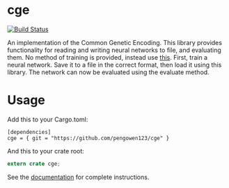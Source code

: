 # cge

[![Build Status](https://travis-ci.org/pengowen123/cge.svg?branch=master)](https://travis-ci.org/pengowen123/cge)

An implementation of the Common Genetic Encoding. This library provides functionality for reading and writing neural networks to file, and evaluating them. No method of training is provided, instead use [this](https://github.com/pengowen123/eant2). First, train a neural network. Save it to a file in the correct format, then load it using this library. The network can now be evaluated using the evaluate method.

# Usage

Add this to your Cargo.toml:

```
[dependencies]
cge = { git = "https://github.com/pengowen123/cge" }
```

And this to your crate root:

```rust
extern crate cge;
```

See the [documentation](pengowen123.github.io/cge/cge/index.html) for complete instructions.
